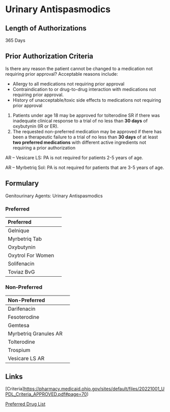 # Urinary Antispasmodics

## Length of Authorizations

365 Days

## Prior Authorization Criteria

Is there any reason the patient cannot be changed to a medication not requiring prior approval? Acceptable reasons include:

-   Allergy to all medications not requiring prior approval
-   Contraindication to or drug-to-drug interaction with medications not requiring prior approval.
-   History of unacceptable/toxic side effects to medications not requiring prior approval
1.  Patients under age 18 may be approved for tolterodine SR if there was inadequate clinical response to a trial of no less than **30 days** of oxybutynin (IR or ER).
2.  The requested non-preferred medication may be approved if there has been a therapeutic failure to a trial of no less than **30 days** of at least **two preferred medications** with different active ingredients not requiring a prior authorization

AR – Vesicare LS: PA is not required for patients 2-5 years of age.

AR – Myrbetriq Sol: PA is not required for patients that are 3-5 years of age.

## Formulary

Genitourinary Agents: Urinary Antispasmodics

### Preferred

| Preferred         |      |
| :---------------- | ---: |
| Gelnique          |      |
| Myrbetriq Tab     |      |
| Oxybutynin        |      |
| Oxytrol For Women |      |
| Solifenacin       |      |
| Toviaz BvG        |      |

### Non-Preferred

| Non-Preferred         |      |
| :-------------------- | ---: |
| Darifenacin           |      |
| Fesoterodine          |      |
| Gemtesa               |      |
| Myrbetriq Granules AR |      |
| Tolterodine           |      |
| Trospium              |      |
| Vesicare LS AR        |      |

## Links

[Criteria]https://pharmacy.medicaid.ohio.gov/sites/default/files/20221001_UPDL_Criteria_APPROVED.pdf#page=70)

[Preferred Drug List](https://pharmacy.medicaid.ohio.gov/sites/default/files/20221001_UPDL_APPROVED_.pdf#page=25)